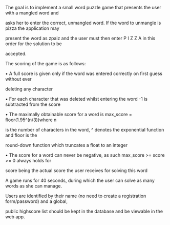 The goal is to implement a small word puzzle game that presents the user with a mangled word and

asks her to enter the correct, unmangled word. If the word to unmangle is pizza the application may

present the word as zpaiz and the user must then enter P I Z Z A in this order for the solution to be

accepted.

The scoring of the game is as follows:

• A full score is given only if the word was entered correctly on first guess without ever

deleting any character

• For each character that was deleted whilst entering the word -1 is subtracted from the score

• The maximally obtainable score for a word is max_score = floor(1.95^(n/3))where n

is the number of characters in the word, ^ denotes the exponential function and floor is the

round-down function which truncates a float to an integer

• The score for a word can never be negative, as such max_score >= score >= 0 always holds for

score being the actual score the user receives for solving this word

A game runs for 40 seconds, during which the user can solve as many words as she can manage.

Users are identified by their name (no need to create a registration form/password) and a global,

public highscore list should be kept in the database and be viewable in the web app.
